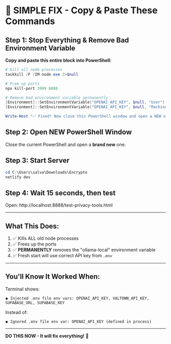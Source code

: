 # 🔧 SIMPLE FIX - Copy & Paste These Commands

## Step 1: Stop Everything & Remove Bad Environment Variable

**Copy and paste this entire block into PowerShell:**

```powershell
# Kill all node processes
taskkill /F /IM node.exe 2>$null

# Free up ports
npx kill-port 3999 8888

# Remove bad environment variable permanently
[Environment]::SetEnvironmentVariable("OPENAI_API_KEY", $null, "User")
[Environment]::SetEnvironmentVariable("OPENAI_API_KEY", $null, "Machine")

Write-Host "✅ Fixed! Now close this PowerShell window and open a NEW one."
```

## Step 2: Open NEW PowerShell Window

Close the current PowerShell and open a **brand new** one.

## Step 3: Start Server

```powershell
cd C:\Users\salva\Downloads\Encrypto
netlify dev
```

## Step 4: Wait 15 seconds, then test

Open: http://localhost:8888/test-privacy-tools.html

---

## What This Does:

1. ✅ Kills ALL old node processes
2. ✅ Frees up the ports
3. ✅ **PERMANENTLY** removes the "ollama-local" environment variable
4. ✅ Fresh start will use correct API key from `.env`

---

## You'll Know It Worked When:

Terminal shows:
```
⬥ Injected .env file env vars: OPENAI_API_KEY, VALTOWN_API_KEY, SUPABASE_URL, SUPABASE_KEY
```

Instead of:
```
⬥ Ignored .env file env var: OPENAI_API_KEY (defined in process)
```

---

**DO THIS NOW - It will fix everything!** 🚀


